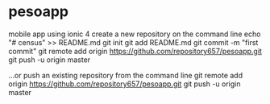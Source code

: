# pesoapp
mobile app using ionic 4 
create a new repository on the command line
echo "# census" >> README.md
                  git init
                  git add README.md
                  git commit -m "first commit"
                  git remote add origin https://github.com/repository657/pesoapp.git
                  git push -u origin master
                
…or push an existing repository from the command line
git remote add origin https://github.com/repository657/pesoapp.git
git push -u origin master
